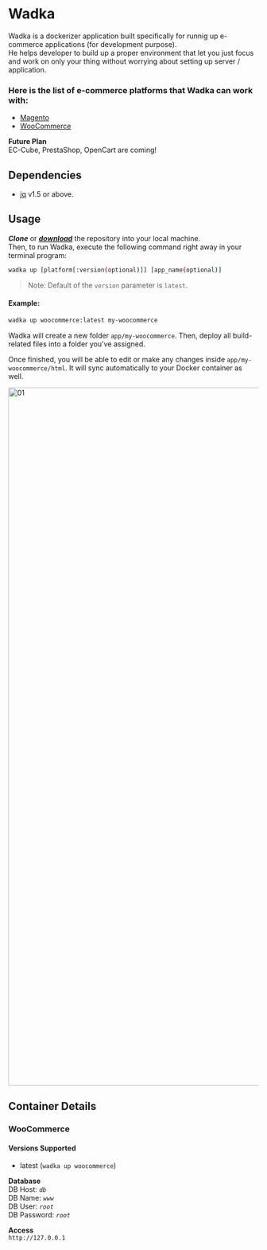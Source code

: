 # Wadka

Wadka is a dockerizer application built specifically for runnig up e-commerce applications (for development purpose).  
He helps developer to build up a proper environment that let you just focus and work on only your thing without worrying about setting up server / application.

### Here is the list of e-commerce platforms that Wadka can work with:

- [Magento](https://github.com/guzzilar/wadka#magento)
- [WooCommerce](https://github.com/guzzilar/wadka#woocommerce)

**Future Plan**  
EC-Cube, PrestaShop, OpenCart are coming!

## Dependencies

- [jq](https://stedolan.github.io/jq/) v1.5 or above.

## Usage

_**Clone**_ or [_**download**_](https://github.com/guzzilar/wadka/archive/master.zip) the repository into your local machine.  
Then, to run Wadka, execute the following command right away in your terminal program:

```bash
wadka up [platform[:version(optional)]] [app_name(optional)]
```

> Note: Default of the `version` parameter is `latest`.

#### Example:
```bash
wadka up woocommerce:latest my-woocommerce
```

Wadka will create a new folder `app/my-woocommerce`. Then, deploy all build-related files into a folder you've assigned.

Once finished, you will be able to edit or make any changes inside `app/my-woocommerce/html`. It will sync automatically to your Docker container as well.

<img width="1403" alt="01" src="https://user-images.githubusercontent.com/2154669/28490968-eaed3b88-6f10-11e7-9fca-dbae7a5ca2f4.png">

## Container Details

### WooCommerce

#### Versions Supported

- latest (`wadka up woocommerce`)

**Database**  
DB Host: _`db`_  
DB Name: _`www`_  
DB User: _`root`_  
DB Password: _`root`_

**Access**  
`http://127.0.0.1`
